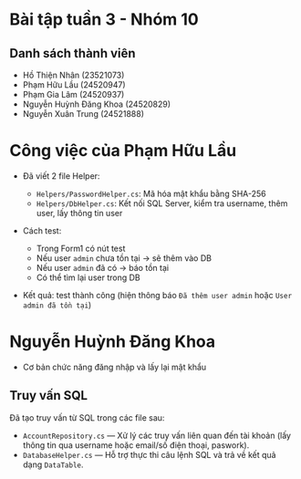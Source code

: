 # Bài tập tuần 3 - Nhóm 10

## Danh sách thành viên
- Hồ Thiện Nhân (23521073)  
- Phạm Hữu Lầu (24520947)  
- Phạm Gia Lâm (24520937)  
- Nguyễn Huỳnh Đăng Khoa (24520829)  
- Nguyễn Xuân Trung (24521888)  





# Công việc của Phạm Hữu Lầu
- Đã viết 2 file Helper:
  - `Helpers/PasswordHelper.cs`: Mã hóa mật khẩu bằng SHA-256
  - `Helpers/DbHelper.cs`: Kết nối SQL Server, kiểm tra username, thêm user, lấy thông tin user

- Cách test:
  - Trong Form1 có nút test
  - Nếu user `admin` chưa tồn tại → sẽ thêm vào DB
  - Nếu user `admin` đã có → báo tồn tại
  - Có thể tìm lại user trong DB

- Kết quả: test thành công (hiện thông báo `Đã thêm user admin` hoặc `User admin đã tồn tại`)
# Nguyễn Huỳnh Đăng Khoa
- Cơ bản chức năng đăng nhập và lấy lại mật khẩu
## Truy vấn SQL

Đã tạo truy vấn từ SQL trong các file sau:

- `AccountRepository.cs` — Xử lý các truy vấn liên quan đến tài khoản (lấy thông tin qua username hoặc email/số điện thoại, paswork).
- `DatabaseHelper.cs` — Hỗ trợ thực thi câu lệnh SQL và trả về kết quả dạng `DataTable`.



